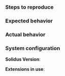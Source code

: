 ### Steps to reproduce
<!-- How can we make this happen -->


### Expected behavior
<!-- Tell us what should happen -->


### Actual behavior
<!-- Tell us what happens instead -->


### System configuration
**Solidus Version**:
<!-- Unsure? Check with `Spree.solidus_version` -->


**Extensions in use**:

